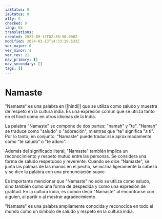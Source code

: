 ```yaml
---
iaStatus: 0
iaStatus: 0
a11y: 0
checked: 0
lang: ES
translations: 
created: 2023-09-13T02:30:58.000Z
modified: 2024-03-13T14:33:29.533Z
ver_major: 0
ver_minor: 1
ver_rev: 21
nav_primary: []
nav_secondary: []
tags: []
---
```

# Namaste

"Namaste" es una palabra en [[hindi]] que se utiliza como saludo y muestra de respeto en la cultura india. Es una expresión común que se utiliza tanto en el hindi como en otros idiomas de la India.

La palabra "Namaste" se compone de dos partes: "namaḥ" y "te". "Namaḥ" se traduce como "saludo" o "adoración", mientras que "te" significa "a ti". Por lo tanto, en conjunto, "Namaste" puede traducirse aproximadamente como "te saludo" o "te adoro".

Además del significado literal, "Namaste" también implica un reconocimiento y respeto mutuo entre las personas. Se considera una forma de saludo respetuoso y reverente. Cuando se dice "Namaste", se junta las palmas de las manos en el pecho, se inclina ligeramente la cabeza y se dice la palabra con una pronunciación suave.

Es importante mencionar que "Namaste" no solo se utiliza como saludo, sino también como una forma de despedida y como una expresión de gratitud. En la cultura india, es común decir "Namaste" al encontrarse con alguien, al partir o al mostrar agradecimiento.

"Namaste" es una palabra ampliamente conocida y reconocida en todo el mundo como un símbolo de saludo y respeto en la cultura india.